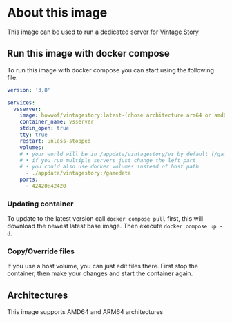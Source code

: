 # About this image

This image can be used to run a dedicated server for [Vintage Story](https://www.vintagestory.at/)

## Run this image with docker compose

To run this image with docker compose you can start using the following file:

```yaml
version: '3.8'

services:
  vsserver:
    image: howwof/vintagestory:latest-(chose architecture arm64 or amd64)
    container_name: vsserver
    stdin_open: true
    tty: true
    restart: unless-stopped
    volumes:
    # • your world will be in /appdata/vintagestory/vs by default (/gamedata/vs on the container)
    # • if you run multiple servers just change the left part
    # • you could also use docker volumes instead of host path
      - ./appdata/vintagestory:/gamedata
    ports:
      - 42420:42420
```

### Updating container

To update to the latest version call `docker compose pull` first, this will download the newest latest base image. Then execute `docker compose up -d`.

### Copy/Override files

If you use a host volume, you can just edit files there. First stop the container, then make your changes and start the container again.

## Architectures

This image supports AMD64 and ARM64 architectures
